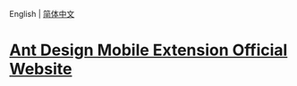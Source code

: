 English | [简体中文](./README.zh-CN.md)

# [Ant Design Mobile Extension Official Website](http://antd-mobile-extension.jackyrao.com)